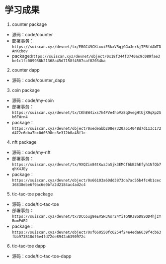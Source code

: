 # 学习成果

1. counter package
- 源码：code/counter
- 部署事务：`https://suiscan.xyz/devnet/tx/EBGC49CKLxuiE5kxVRqjGGaJerkjTPBfdAWTDAnKcbov`
- package:`https://suiscan.xyz/devnet/object/0x18f344f3740ac9c089fae3be1c1fc009988b21368a45d7158f4507caf02034ba`

2. counter dapp
- 源码：code/counter_dapp

3. coin package
- 源码：code/my-coin
- 部署事务：`https://suiscan.xyz/devnet/tx/CKhEW4ixs7h4PVe4hoVz8qDvegHtUjX9qXp2Sb6FWrn4`
- package：`https://suiscan.xyz/devnet/object/0xedeabb208e7320a514048d7d113c172d472c6dba7bc0d0398ec3e312b0a48f1c`

4. nft package
- 源码：code/my-nft
- 部署事务：`https://suiscan.xyz/devnet/tx/9XQZin84tKwzJaSjk3EMCf6bB2hEfyh1NfQb7qhX4JEy`
- package：`https://suiscan.xyz/devnet/object/0x66103a60dd3873da7ac55b4fc4b1cec36838ebe6f9ac6e0bfa2d2184ac4ad2c4`

5. tic-tac-toe package
- 源码：code/tic-tac-toe
- 部署事务：`https://suiscan.xyz/devnet/tx/DCCoug8eEVSH3Asr24YiTGNRJ8oD8SQD4hjzYBomPdPJ`
- package：`https://suiscan.xyz/devnet/object/0xf660550fc6254f24e4eda6639f4cb63fbb973818df6e4fd72de8942a6390972c`

6. tic-tac-toe dapp
- 源码：code/tic-tac-toe-dapp
